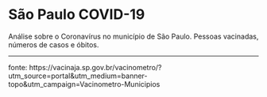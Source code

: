 # São Paulo COVID-19
 Análise sobre o Coronavírus no município de São Paulo.
 Pessoas vacinadas,  números de casos e óbitos. 
 <hr>
fonte: https://vacinaja.sp.gov.br/vacinometro/?utm_source=portal&utm_medium=banner-topo&utm_campaign=Vacinometro-Municipios
